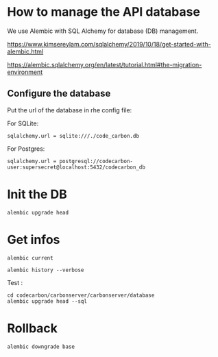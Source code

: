 # How to manage the API database

We use Alembic with SQL Alchemy for database (DB) management.

https://www.kimsereylam.com/sqlalchemy/2019/10/18/get-started-with-alembic.html

https://alembic.sqlalchemy.org/en/latest/tutorial.html#the-migration-environment


## Configure the database

Put the url of the database in rhe config file:

For SQLite:
```
sqlalchemy.url = sqlite:///./code_carbon.db
```

For Postgres:
```
sqlalchemy.url = postgresql://codecarbon-user:supersecret@localhost:5432/codecarbon_db
```

# Init the DB
```
alembic upgrade head
```

# Get infos
```
alembic current
```

```
alembic history --verbose
```

Test :
```
cd codecarbon/carbonserver/carbonserver/database
alembic upgrade head --sql
```

# Rollback
```
alembic downgrade base
```


